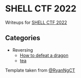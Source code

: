 # SHELL CTF 2022

Writeups for [SHELL CTF 2022](https://shellctf2022.games/)

## Categories

- Reversing
   - [How to defeat a dragon](https://github.com/DJMucki/Writeups/blob/main/SHELL_CTF_2022/How_to_defeat_a_dragon/MarkDowns/HowToDefeatADragon.md)
   - [tea](https://github.com/DJMucki/Writeups/blob/main/SHELL_CTF_2022/tea/MarkDowns/tea.md)

Template taken from [@RyanNgCT](https://github.com/RyanNgCT/CTF-Writeup-Template)
